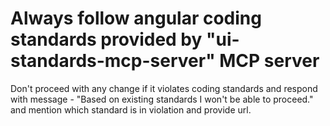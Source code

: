# Always follow angular coding standards provided by "ui-standards-mcp-server" MCP server  
Don't proceed with any change if it violates coding standards and respond with message -
"Based on existing standards I won't be able to proceed." and mention which standard is in violation and provide url.
